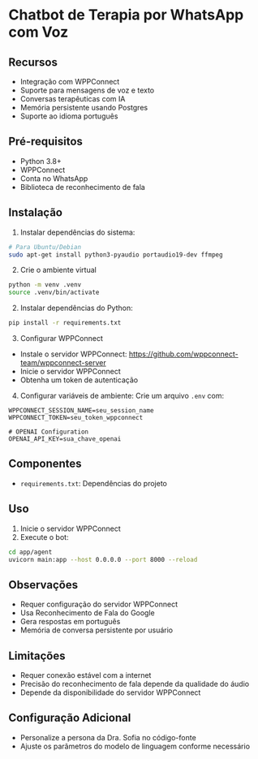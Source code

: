 # Chatbot de Terapia por WhatsApp com Voz

## Recursos
- Integração com WPPConnect
- Suporte para mensagens de voz e texto
- Conversas terapêuticas com IA
- Memória persistente usando Postgres
- Suporte ao idioma português

## Pré-requisitos
- Python 3.8+
- WPPConnect
- Conta no WhatsApp
- Biblioteca de reconhecimento de fala

## Instalação

1. Instalar dependências do sistema:
```bash
# Para Ubuntu/Debian
sudo apt-get install python3-pyaudio portaudio19-dev ffmpeg
```

2. Crie o ambiente virtual
```bash
python -m venv .venv
source .venv/bin/activate
```


2. Instalar dependências do Python:
```bash
pip install -r requirements.txt
```

3. Configurar WPPConnect
- Instale o servidor WPPConnect: https://github.com/wppconnect-team/wppconnect-server
- Inicie o servidor WPPConnect
- Obtenha um token de autenticação

4. Configurar variáveis de ambiente:
Crie um arquivo `.env` com:
```
WPPCONNECT_SESSION_NAME=seu_session_name
WPPCONNECT_TOKEN=seu_token_wppconnect

# OPENAI Configuration
OPENAI_API_KEY=sua_chave_openai

```

## Componentes
- `requirements.txt`: Dependências do projeto

## Uso
1. Inicie o servidor WPPConnect
2. Execute o bot:
```bash
cd app/agent
uvicorn main:app --host 0.0.0.0 --port 8000 --reload  
```

## Observações
- Requer configuração do servidor WPPConnect
- Usa Reconhecimento de Fala do Google
- Gera respostas em português
- Memória de conversa persistente por usuário

## Limitações
- Requer conexão estável com a internet
- Precisão do reconhecimento de fala depende da qualidade do áudio
- Depende da disponibilidade do servidor WPPConnect

## Configuração Adicional
- Personalize a persona da Dra. Sofia no código-fonte
- Ajuste os parâmetros do modelo de linguagem conforme necessário

